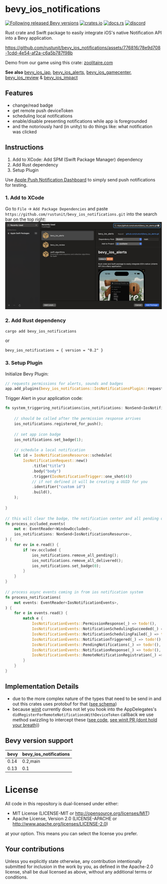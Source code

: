 # bevy_ios_notifications

[![Following released Bevy versions](https://img.shields.io/badge/Bevy%20tracking-released%20version-lightblue)](https://bevyengine.org/learn/quick-start/plugin-development/#main-branch-tracking)
[![crates.io](https://img.shields.io/crates/v/bevy_ios_notifications.svg)](https://crates.io/crates/bevy_ios_notifications)
[![docs.rs](https://docs.rs/bevy_debug_log/badge.svg)](https://docs.rs/bevy_debug_log)
[![discord][sh_discord]][lk_discord]

[sh_discord]: https://img.shields.io/discord/1176858176897953872?label=discord&color=5561E6
[lk_discord]: https://discord.gg/rQNeEnMhus

Rust crate and Swift package to easily integrate iOS's native Notification API into a Bevy application.

https://github.com/rustunit/bevy_ios_notifications/assets/776816/78e9d708-1cdd-4e54-af2a-c6a5b787f98b

Demo from our game using this crate: [zoolitaire.com](https://zoolitaire.com)

**See also** [bevy_ios_iap](https://github.com/rustunit/bevy_ios_iap), [bevy_ios_alerts](https://github.com/rustunit/bevy_ios_alerts), [bevy_ios_gamecenter](https://github.com/rustunit/bevy_ios_gamecenter), [bevy_ios_review](https://github.com/rustunit/bevy_ios_review) & [bevy_ios_impact](https://github.com/rustunit/bevy_ios_impact)

## Features

* change/read badge
* get remote push deviceToken
* scheduling local notifications
* enable/disable presenting notifications while app is foregrounded
* and the notoriously hard (in unity) to do things like: what notification was clicked

## Instructions

1. Add to XCode: Add SPM (Swift Package Manager) dependency
2. Add Rust dependency
3. Setup Plugin

Use [Apple Push Notification Dashboard](https://icloud.developer.apple.com/dashboard/notifications) to simply send push notifications for testing.

### 1. Add to XCode

Go to `File` -> `Add Package Dependencies` and paste `https://github.com/rustunit/bevy_ios_notifications.git` into the search bar on the top right:
![xcode](./assets/xcode-spm.png)

### 2. Add Rust dependency

```
cargo add bevy_ios_notifications
``` 

or 

```
bevy_ios_notifications = { version = "0.2" }
```

### 3. Setup Plugin

Initialize Bevy Plugin:

```rust
// requests permissions for alerts, sounds and badges
app.add_plugins(bevy_ios_notifications::IosNotificationsPlugin::request_permissions_on_start(true, true, true));
```

Trigger Alert in your application code:

```rust
fn system_triggering_notifications(ios_notifications: NonSend<IosNotificationsResource>) {

    // should be called after the permission response arrives
    ios_notifications.registered_for_push();

    // set app icon badge
    ios_notifications.set_badge(1);

    // schedule a local notification
    let id = IosNotificationsResource::schedule(
        IosNotificationRequest::new()
            .title("title")
            .body("body")
            .trigger(IosNotificationTrigger::one_shot(4))
            // if not defined it will be creating a UUID for you
            .identifier("custom id")
            .build(),
    );
     
}

// this will clear the badge, the notification center and all pending ones
fn process_occluded_events(
    mut e: EventReader<WindowOccluded>,
    ios_notifications: NonSend<IosNotificationsResource>,
) {
    for ev in e.read() {
        if !ev.occluded {
            ios_notifications.remove_all_pending();
            ios_notifications.remove_all_delivered();
            ios_notifications.set_badge(0);
        }
    }
}

// process async events coming in from ios notification system
fn process_notifications(
    mut events: EventReader<IosNotificationEvents>,
) {
    for e in events.read() {
        match e {
            IosNotificationEvents::PermissionResponse(_) => todo!(),
            IosNotificationEvents::NotificationSchedulingSucceeded(_) => todo!(),
            IosNotificationEvents::NotificationSchedulingFailed(_) => todo!(),
            IosNotificationEvents::NotificationTriggered(_) => todo!(),
            IosNotificationEvents::PendingNotifications(_) => todo!(),
            IosNotificationEvents::NotificationResponse(_) => todo!(),
            IosNotificationEvents::RemoteNotificationRegistration(_) => todo!(),
        }
    }
}

```

## Implementation Details

* due to the more complex nature of the types that need to be send in and out this crates uses protobuf for that ([see schema](./rust/bevy_ios_notifications/src/Data.proto))
* because [winit](https://github.com/rust-windowing/winit) currently does not let you hook into the AppDelegates's `didRegisterForRemoteNotificationsWithDeviceToken` callback we use method swizzling to intercept these ([see code](https://github.com/rustunit/bevy_ios_notifications/blob/49e33b5a389f83ecd48eb6b851145ed57790eb23/Sources/bevy_ios_notifications/bevy_ios_notifications.swift#L177), [see winit PR (dont hold your breath)](https://github.com/rust-windowing/winit/pull/3650))

## Bevy version support

|bevy|bevy\_ios\_notifications|
|----|---|
|0.14|0.2,main|
|0.13|0.1|

# License

All code in this repository is dual-licensed under either:

- MIT License (LICENSE-MIT or http://opensource.org/licenses/MIT)
- Apache License, Version 2.0 (LICENSE-APACHE or http://www.apache.org/licenses/LICENSE-2.0)

at your option. This means you can select the license you prefer.

## Your contributions
Unless you explicitly state otherwise, any contribution intentionally submitted for inclusion in the work by you, as defined in the Apache-2.0 license, shall be dual licensed as above, without any additional terms or conditions.
